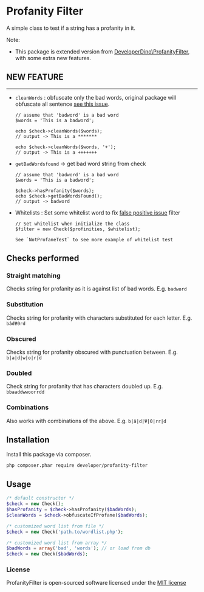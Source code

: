 # Profanity Filter

A simple class to test if a string has a profanity in it.

Note: 

* This package is extended version from [DeveloperDino\ProfanityFilter](https://github.com/developerdino/ProfanityFilter), with some extra new features.

## NEW FEATURE
---------------
* `cleanWords` : obfuscate only the bad words, original package will obfuscate all sentence [see this issue](https://github.com/developerdino/ProfanityFilter/issues/20).
  ````
  // assume that 'badword' is a bad word
  $words = 'This is a badword';

  echo $check->cleanWords($words);
  // output -> This is a *******

  echo $check->cleanWords($words, '+');
  // output -> This is a +++++++
  ````
* `getBadWordsfound` -> get bad word string from check
  ````
  // assume that 'badword' is a bad word
  $words = 'This is a badword';

  $check->hasProfanity($words);
  echo $check->getBadWordsFound();
  // output -> badword

* Whitelists : Set some whitelist word to fix [false positive issue](https://github.com/developerdino/ProfanityFilter/issues/21) filter
  ````
  // Set whitelist when initialize the class
  $filter = new Check($profinities, $whitelist);

  See `NotProfaneTest` to see more example of whitelist test
  ````

## Checks performed

### Straight matching

Checks string for profanity as it is against list of bad words. E.g. `badword`

### Substitution

Checks string for profanity with characters substituted for each letter. E.g. `bâdΨ0rd`

### Obscured

Checks string for profanity obscured with punctuation between. E.g. `b|a|d|w|o|r|d`

### Doubled

Check string for profanity that has characters doubled up. E.g. `bbaaddwwoorrdd`

### Combinations

Also works with combinations of the above. E.g. `b|â|d|Ψ|0|rr|d`

## Installation

Install this package via composer.

```
php composer.phar require developer/profanity-filter
```

## Usage
```php
/* default constructor */
$check = new Check();
$hasProfanity = $check->hasProfanity($badWords);
$cleanWords = $check->obfuscateIfProfane($badWords);

/* customized word list from file */
$check = new Check('path.to/wordlist.php');

/* customized word list from array */
$badWords = array('bad', 'words'); // or load from db
$check = new Check($badWords);
```

### License

ProfanityFilter is open-sourced software licensed under the [MIT license](http://opensource.org/licenses/MIT)

